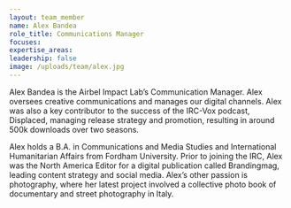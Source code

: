 ```yaml
---
layout: team_member
name: Alex Bandea
role_title: Communications Manager
focuses:
expertise_areas:
leadership: false
image: /uploads/team/alex.jpg
---
```


Alex Bandea is the Airbel Impact Lab’s Communication Manager. Alex oversees creative communications and manages our digital channels. Alex was also a key contributor to the success of the IRC-Vox podcast, Displaced, managing release strategy and promotion, resulting in around 500k downloads over two seasons.

Alex holds a B.A. in Communications and Media Studies and International Humanitarian Affairs from Fordham University. Prior to joining the IRC, Alex was the North America Editor for a digital publication called Brandingmag, leading content strategy and social media. Alex’s other passion is photography, where her latest project involved a collective photo book of documentary and street photography in Italy.